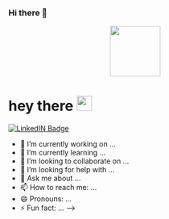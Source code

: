 ### Hi there 👋

<div id="header" align="center">
<img src="https://media.giphy.com/media/RbDKaczqWovIugyJmW/giphy.gif" width="100"/>
</div>

<div id="badges">
<img src="https://komarev.com/ghpvc/?username=PomeloPack-username&style=flat-square&color=blue" alt=""/>
 <h1>
  hey there
  <img src="https://media.giphy.com/media/1oIMaEKhA0WLEV3KRj/giphy.gif" width="30px"/>
 </h1>
 <a href="https://www.linkedin.com/in/martin-holomek-10a435226/">
  <img src="https://img.shields.io/badge/LinkedIn-blue?logo=linkedin&logoColor=white&style=for-the-badge" alt="LinkedIN Badge"/>
 </a>
</div>




- 🔭 I’m currently working on ...
- 🌱 I’m currently learning ...
- 👯 I’m looking to collaborate on ...
- 🤔 I’m looking for help with ...
- 💬 Ask me about ...
- 📫 How to reach me: ...
- 😄 Pronouns: ...
- ⚡ Fun fact: ...
-->
